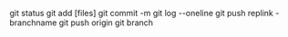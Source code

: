 git status 
git add [files] 
git commit -m
git log --oneline
git push replink -branchname
git push origin
git branch